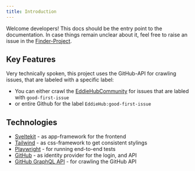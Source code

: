 ```yaml
---
title: Introduction
---
```


Welcome developers! This docs should be the entry point to the documentation. In case things remain unclear about it, feel free to raise an issue in the [Finder-Project](https://github.com/EddieHubCommunity/good-first-issue-finder).

## Key Features

Very technically spoken, this project uses the GitHub-API for crawling issues, that are labeled with a specific label:

- You can either crawl the [EddieHubCommunity](https://github.com/EddieHubCommunity) for issues that are labled with `good-first-issue`
- or entire Github for the label `EddieHub:good-first-issue`

## Technologies

- [Sveltekit](https://kit.svelte.dev/) - as app-framework for the frontend
- [Tailwind](https://tailwindcss.com/) - as css-framework to get consistent stylings
- [Playwright](https://playwright.dev/) - for running end-to-end tests
- [GitHub](https://www.github.com) - as identity provider for the login, and API
- [GitHub GraphQL API](https://docs.github.com/en/graphql) - for crawling the GitHub API
